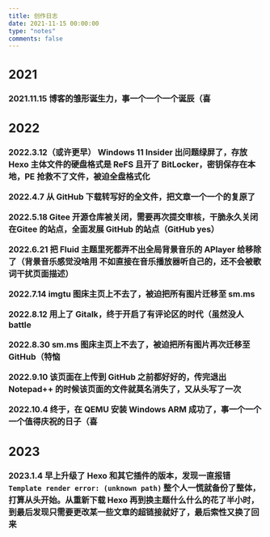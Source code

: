 ```yaml
---
title: 创作日志
date: 2021-11-15 00:00:00
type: "notes"
comments: false
---
```


<font size=3>

## 2021
<b> 2021.11.15 博客的雏形诞生力，事一个一个一个诞辰（喜 </b>

## 2022
<b> 2022.3.12（或许更早） Windows 11 Insider 出问题绿屏了，存放 Hexo 主体文件的硬盘格式是 ReFS 且开了 BitLocker，密钥保存在本地，PE 抢救不了文件，被迫全盘格式化 </b>

<b> 2022.4.7 从 GitHub 下载转写好的全文件，把文章一个一个的复原了 </b>

<b> 2022.5.18 Gitee 开源仓库被关闭，需要再次提交审核，干脆永久关闭在Gitee 的站点，全面发展 GitHub 的站点（GitHub yes） </b>

<b> 2022.6.21 把 Fluid 主题里死都弄不出全局背景音乐的 APlayer 给移除了（背景音乐感觉没啥用 不如直接在音乐播放器听自己的，还不会被歌词干扰页面描述） </b>

<b> 2022.7.14 imgtu 图床主页上不去了，被迫把所有图片迁移至 sm.ms </b>

<b> 2022.8.12 用上了 Gitalk，终于开启了有评论区的时代（虽然没人 battle </b>

<b> 2022.8.30 sm.ms 图床主页上不去了，被迫把所有图片再次迁移至 GitHub（特恼 </b>

<b> 2022.9.10 该页面在上传到 GitHub 之前都好好的，传完退出 Notepad++ 的时候该页面的文件就莫名消失了，又从头写了一次 </b>

<b>2022.10.4 终于，在 QEMU 安装 Windows ARM 成功了，事一个一个一个值得庆祝的日子（喜</b>

## 2023
<b>2023.1.4 早上升级了 Hexo 和其它插件的版本，发现一直报错 <code>Template render error: (unknown path)</code> 整个人一慌就备份了整体，打算从头开始。从重新下载 Hexo 再到换主题什么什么的花了半小时，到最后发现只需要更改某一些文章的超链接就好了，最后索性又换了回来</b>
</font>